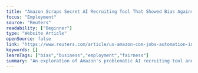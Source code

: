 ```yaml
---
title: "Amazon Scraps Secret AI Recruiting Tool That Showed Bias Against Women"
focus: "Employment"
source: "Reuters"
readability: ["Beginner"]
type: "Website Article"
openSource: false
link: "https://www.reuters.com/article/us-amazon-com-jobs-automation-insight/amazon-scraps-secret-ai-recruiting-tool-that-showed-bias-against-women-idUSKCN1MK08G"
keywords: []
learnTags: ["bias","business","employment","fairness"]
summary: "An exploration of Amazon's problematic AI recruiting tool and the need to scrap the project. "
---
```

